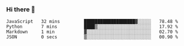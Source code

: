### Hi there 👋

<!--START_SECTION:waka-->

```text
JavaScript   32 mins         ███████████████████▓░░░░░   78.48 %
Python       7 mins          ████▒░░░░░░░░░░░░░░░░░░░░   17.92 %
Markdown     1 min           ▓░░░░░░░░░░░░░░░░░░░░░░░░   02.70 %
JSON         0 secs          ▒░░░░░░░░░░░░░░░░░░░░░░░░   00.90 %
```

<!--END_SECTION:waka-->
<!--
**Boombag0607/Boombag0607** is a ✨ _special_ ✨ repository because its `README.md` (this file) appears on your GitHub profile.

Here are some ideas to get you started:

- 🔭 I’m currently working on ...
- 🌱 I’m currently learning ...
- 👯 I’m looking to collaborate on ...
- 🤔 I’m looking for help with ...
- 💬 Ask me about ...
- 📫 How to reach me: ...
- 😄 Pronouns: ...
- ⚡ Fun fact: ...
-->
